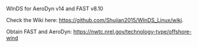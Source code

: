 WInDS for AeroDyn v14 and FAST v8.10

Check the Wiki here: https://github.com/Shujian2015/WInDS_Linux/wiki.

Obtain FAST and AeroDyn: https://nwtc.nrel.gov/technology-type/offshore-wind
